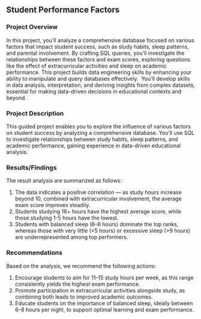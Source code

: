## Student Performance Factors

### Project Overview
In this project, you'll analyze a comprehensive database focused on various factors that impact student success, such as study habits, sleep patterns, and parental involvement. 
By crafting SQL queries, you'll investigate the relationships between these factors and exam scores, exploring questions like the effect of extracurricular activities and sleep on academic performance.
This project builds data engineering skills by enhancing your ability to manipulate and query databases effectively. 
You'll develop skills in data analysis, interpretation, and deriving insights from complex datasets, essential for making data-driven decisions in educational contexts and beyond.

### Project Description
This guided project enables you to explore the influence of various factors on student success by analyzing a comprehensive database. 
You’ll use SQL to investigate relationships between study habits, sleep patterns, and academic performance, gaining experience in data-driven educational analysis.

### Results/Findings

The result analysis are summarized as follows:
1. The data indicates a positive correlation — as study hours increase beyond 10, combined with extracurricular involvement, the average exam score improves steadily.
2. Students studying 16+ hours have the highest average score, while those studying 1-5 hours have the lowest.
3. Students with balanced sleep (6–8 hours) dominate the top ranks, whereas those with very little (<5 hours) or excessive sleep (>9 hours) are underrepresented among top performers.

### Recommendations

Based on the analysis, we recommend the following actions:

1. Encourage students to aim for 11–15 study hours per week, as this range consistently yields the highest exam performance.
2. Promote participation in extracurricular activities alongside study, as combining both leads to improved academic outcomes.
3. Educate students on the importance of balanced sleep, ideally between 6–8 hours per night, to support optimal learning and exam performance.
